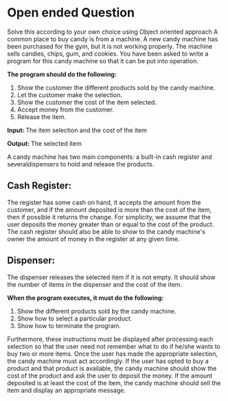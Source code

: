 # Open ended Question

Solve this according to your own choice using Object oriented approach A common place to buy candy is from a machine. A new candy machine has been purchased for the gym, but it is not working properly. The machine sells candies, chips, gum, and cookies. You have been asked to write a program for this candy machine so that it can be put into operation. 

<b>The program should do the following:</b>

1. Show the customer the different products sold by the candy machine. 
2. Let the customer make the selection. 
3. Show the customer the cost of the item selected. 
4. Accept money from the customer. 
5. Release the item.

<b> Input: </b> The item selection and the cost of the item

<b> Output: </b> The selected item

A candy machine has two main components: a built-in cash register and severaldispensers to hold and release the products. 

## Cash Register: 
The register has some cash on hand, it accepts the amount from the customer, and if the amount deposited is more than the cost of the item, then if possible it returns the change. For simplicity, we assume that the user deposits the money greater than or equal to the cost of the product. The cash register should also be able to show to the candy machine's owner the amount of money in the register at any given time.

## Dispenser: 
The dispenser releases the selected item if it is not empty. It should show the number of items in the dispenser and the cost of the item. 

<b>When the program executes, it must do the following:</b>
1. Show the different products sold by the candy machine. 
2. Show how to select a particular product.
3. Show how to terminate the program. 

Furthermore, these instructions must be displayed after processing each selection so that the user need not remember what to do if he/she wants to buy two or more items. Once the user has made the appropriate selection, the candy machine must act accordingly. If the user has opted to buy a product and that product is available, the candy machine should show the cost of the product and ask the user to deposit the money. If the amount deposited is at least the cost of the item, the candy machine should sell the item and display an appropriate message.
